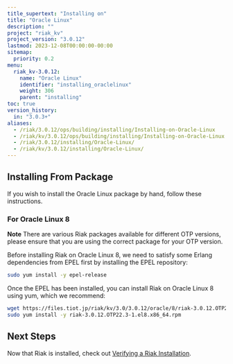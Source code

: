 ```yaml
---
title_supertext: "Installing on"
title: "Oracle Linux"
description: ""
project: "riak_kv"
project_version: "3.0.12"
lastmod: 2023-12-08T00:00:00-00:00
sitemap:
  priority: 0.2
menu:
  riak_kv-3.0.12:
    name: "Oracle Linux"
    identifier: "installing_oraclelinux"
    weight: 306
    parent: "installing"
toc: true
version_history:
  in: "3.0.3+"
aliases:
  - /riak/3.0.12/ops/building/installing/Installing-on-Oracle-Linux
  - /riak/kv/3.0.12/ops/building/installing/Installing-on-Oracle-Linux
  - /riak/3.0.12/installing/Oracle-Linux/
  - /riak/kv/3.0.12/installing/Oracle-Linux/
---
```


[install source index]: {{<baseurl>}}riak/kv/3.0.12/setup/installing/source
[install source erlang]: {{<baseurl>}}riak/kv/3.0.12/setup/installing/source/erlang
[install verify]: {{<baseurl>}}riak/kv/3.0.12/setup/installing/verify

## Installing From Package

If you wish to install the Oracle Linux package by hand, follow these
instructions.

### For Oracle Linux 8

**Note** There are various Riak packages available for different OTP versions, please ensure that you are using the correct package for your OTP version.

Before installing Riak on Oracle Linux 8, we need to satisfy some Erlang dependencies
from EPEL first by installing the EPEL repository:

```bash
sudo yum install -y epel-release
```

Once the EPEL has been installed, you can install Riak on Oracle Linux 8 using yum, which we recommend:

```bash
wget https://files.tiot.jp/riak/kv/3.0/3.0.12/oracle/8/riak-3.0.12.OTP22.3-1.el8.x86_64.rpm
sudo yum install -y riak-3.0.12.OTP22.3-1.el8.x86_64.rpm
```

## Next Steps

Now that Riak is installed, check out [Verifying a Riak Installation][install verify].


